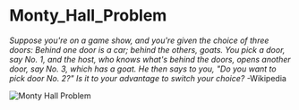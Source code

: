 # Monty_Hall_Problem
*Suppose you're on a game show, and you're given the choice of three doors: Behind one door is a car; behind the others, goats. You pick a door, say No. 1, and the host, who knows what's behind the doors, opens another door, say No. 3, which has a goat. He then says to you, "Do you want to pick door No. 2?" Is it to your advantage to switch your choice?* -Wikipedia

![Monty Hall Problem](https://upload.wikimedia.org/wikipedia/commons/thumb/8/87/Monty_Little_green_alien.svg/330px-Monty_Little_green_alien.svg.png)
